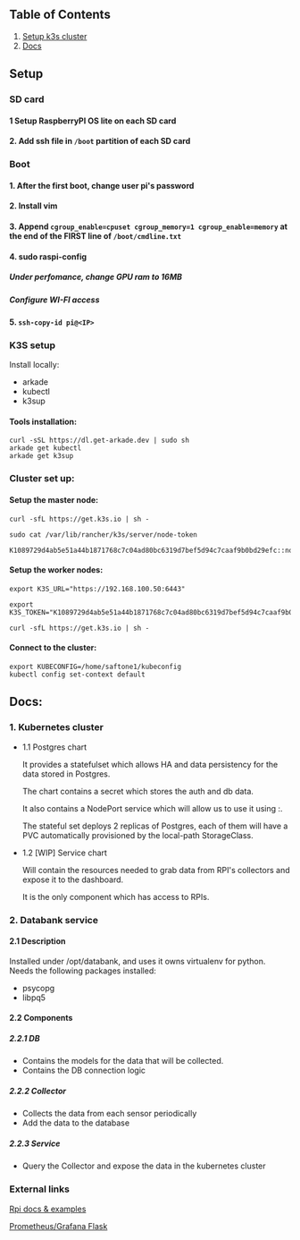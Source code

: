 
## Table of Contents
1. [Setup k3s cluster](#setup)
2. [Docs](#docs)



## Setup
### SD card
#### 1 Setup RaspberryPI OS lite on each SD card
#### 2. Add ssh file in ```/boot``` partition of each SD card


### Boot
#### 1. After the first boot, change user pi's password
#### 2. Install vim
#### 3. Append ```cgroup_enable=cpuset cgroup_memory=1 cgroup_enable=memory``` at the end of the FIRST line of ```/boot/cmdline.txt```
#### 4. sudo raspi-config
##### Under perfomance, change GPU ram to 16MB
##### Configure WI-FI access
#### 5. ```ssh-copy-id pi@<IP> ```


### K3S setup
Install locally:
- arkade
- kubectl
- k3sup

#### Tools installation:
```
curl -sSL https://dl.get-arkade.dev | sudo sh
arkade get kubectl
arkade get k3sup
```

### Cluster set up: 
#### Setup the master node: 
```
curl -sfL https://get.k3s.io | sh -

sudo cat /var/lib/rancher/k3s/server/node-token

K1089729d4ab5e51a44b1871768c7c04ad80bc6319d7bef5d94c7caaf9b0bd29efc::node:1fcdc14840494f3ebdcad635c7b7a9b7
```

#### Setup the worker nodes: 
```
export K3S_URL="https://192.168.100.50:6443"

export K3S_TOKEN="K1089729d4ab5e51a44b1871768c7c04ad80bc6319d7bef5d94c7caaf9b0bd29efc::node:1fcdc14840494f3ebdcad635c7b7a9b7"

curl -sfL https://get.k3s.io | sh -
```
#### Connect to the cluster:

```
export KUBECONFIG=/home/saftone1/kubeconfig
kubectl config set-context default
```

## Docs:
### 1. Kubernetes cluster
- 1.1 Postgres chart

    It provides a statefulset which allows HA and
    data persistency for the data stored in Postgres.

    The chart contains a secret which stores the
    auth and db data.

    It also contains a NodePort service which will
    allow us to use it using <node-ip>:<node-port>.

    The stateful set deploys 2 replicas of Postgres,
    each of them will have a PVC automatically
    provisioned by the local-path StorageClass.
- 1.2 [WIP] Service chart

    Will contain the resources needed to grab data from RPI's collectors and expose it
    to the dashboard.

    It is the only component which has access to RPIs.


### 2. Databank service
#### 2.1 Description

Installed under /opt/databank, and uses it owns virtualenv for python.
Needs the following packages installed:
- psycopg
- libpq5

#### 2.2 Components
##### 2.2.1 DB
- Contains the models for the data that will be collected.
- Contains the DB connection logic

##### 2.2.2 Collector
- Collects the data from each sensor periodically
- Add the data to the database
##### 2.2.3 Service
- Query the Collector and expose the data in the kubernetes cluster
### External links
[Rpi docs & examples](https://leanpub.com/RPiMRE/read#leanpub-auto-record-the-system-information-values)

[Prometheus/Grafana Flask](https://levelup.gitconnected.com/setting-up-a-local-weather-station-using-dht11-docker-prometheus-and-grafana-on-a-raspberry-pi-a5f928addc34)

